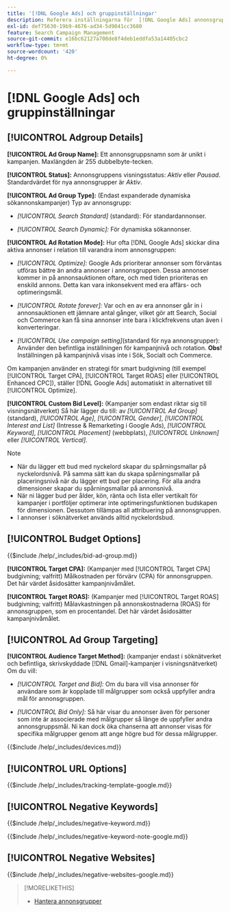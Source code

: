 ```yaml
---
title: '[!DNL Google Ads] och gruppinställningar'
description: Referera inställningarna för  [!DNL Google Ads] annonsgrupper.
exl-id: def75630-19b9-4676-ad34-5d9041cc3680
feature: Search Campaign Management
source-git-commit: e16bc62127a708de8f4deb1eddfa53a14405cbc2
workflow-type: tm+mt
source-wordcount: '420'
ht-degree: 0%

---
```


# [!DNL Google Ads] och gruppinställningar

## [!UICONTROL Adgroup Details]

**[!UICONTROL Ad Group Name]:** Ett annonsgruppsnamn som är unikt i kampanjen. Maxlängden är 255 dubbelbyte-tecken.

**[!UICONTROL Status]:** Annonsgruppens visningsstatus: *Aktiv* eller *Pausad*. Standardvärdet för nya annonsgrupper är *Aktiv*.

**[!UICONTROL Ad Group Type]:** (Endast expanderade dynamiska sökannonskampanjer) Typ av annonsgrupp:

* *[!UICONTROL Search Standard]* (standard): För standardannonser.

* *[!UICONTROL Search Dynamic]:* För dynamiska sökannonser.

**[!UICONTROL Ad Rotation Mode]:** Hur ofta [!DNL Google Ads] skickar dina aktiva annonser i relation till varandra inom annonsgruppen:

* *[!UICONTROL Optimize]:* Google Ads prioriterar annonser som förväntas utföras bättre än andra annonser i annonsgruppen. Dessa annonser kommer in på annonsauktionen oftare, och med tiden prioriteras en enskild annons. Detta kan vara inkonsekvent med era affärs- och optimeringsmål.

* *[!UICONTROL Rotate forever]:*   Var och en av era annonser går in i annonsauktionen ett jämnare antal gånger, vilket gör att Search, Social och Commerce kan få sina annonser inte bara i klickfrekvens utan även i konverteringar.

* *[!UICONTROL Use campaign setting]*(standard för nya annonsgrupper): Använder den befintliga inställningen för kampanjnivå och rotation. **Obs!** Inställningen på kampanjnivå visas inte i Sök, Socialt och Commerce.

Om kampanjen använder en strategi för smart budgivning (till exempel [!UICONTROL Target CPA], [!UICONTROL Target ROAS] eller [!UICONTROL Enhanced CPC]), ställer [!DNL Google Ads] automatiskt in alternativet till [!UICONTROL Optimize].

**[!UICONTROL Custom Bid Level]:** (Kampanjer som endast riktar sig till visningsnätverket) Så här lägger du till: av *[!UICONTROL Ad Group]* (standard), *[!UICONTROL Age]*, *[!UICONTROL Gender]*, *[!UICONTROL Interest and List]* (Intresse &amp; Remarketing i Google Ads), *[!UICONTROL Keyword]*, *[!UICONTROL Placement]* (webbplats), *[!UICONTROL Unknown]* eller *[!UICONTROL Vertical]*.

>[!NOTE]
>
>* När du lägger ett bud med nyckelord skapar du spårningsmallar på nyckelordsnivå. På samma sätt kan du skapa spårningsmallar på placeringsnivå när du lägger ett bud per placering. För alla andra dimensioner skapar du spårningsmallar på annonsnivå.
>* När ni lägger bud per ålder, kön, ränta och lista eller vertikalt för kampanjer i portföljer optimerar inte optimeringsfunktionen budskapen för dimensionen. Dessutom tillämpas all attribuering på annonsgruppen.
>* I annonser i söknätverket används alltid nyckelordsbud.

## [!UICONTROL Budget Options]

<!-- **[!UICONTROL Bid]:** -->

{{$include /help/_includes/bid-ad-group.md}}

**[!UICONTROL Target CPA]:** (Kampanjer med [!UICONTROL Target CPA] budgivning; valfritt) Målkostnaden per förvärv (CPA) för annonsgruppen. Det här värdet åsidosätter kampanjnivåmålet.

**[!UICONTROL Target ROAS]:** (Kampanjer med [!UICONTROL Target ROAS] budgivning; valfritt) Målavkastningen på annonskostnaderna (ROAS) för annonsgruppen, som en procentandel. Det här värdet åsidosätter kampanjnivåmålet.

## [!UICONTROL Ad Group Targeting]

**[!UICONTROL Audience Target Method]:** (kampanjer endast i söknätverket och befintliga, skrivskyddade [!DNL Gmail]-kampanjer i visningsnätverket) Om du vill:

* *[!UICONTROL Target and Bid]:* Om du bara vill visa annonser för användare som är kopplade till målgrupper som också uppfyller andra mål för annonsgruppen.

* *[!UICONTROL Bid Only]:* Så här visar du annonser även för personer som inte är associerade med målgrupper så länge de uppfyller andra annonsgruppsmål. Ni kan dock öka chanserna att annonser visas för specifika målgrupper genom att ange högre bud för dessa målgrupper.

<!-- **[!UICONTROL Devices]:** -->

{{$include /help/_includes/devices.md}}

## [!UICONTROL URL Options]

<!-- **[!UICONTROL Tracking Template]:** -->

{{$include /help/_includes/tracking-template-google.md}}

## [!UICONTROL Negative Keywords]

<!-- **[!UICONTROL Negative Keywords]:** -->

{{$include /help/_includes/negative-keyword.md}}

<!-- Note for **[!UICONTROL Negative Keywords]:** -->

{{$include /help/_includes/negative-keyword-note-google.md}}

## [!UICONTROL Negative Websites]

<!-- **[!UICONTROL Negative Websites]:** -->

{{$include /help/_includes/negative-websites-google.md}}

>[!MORELIKETHIS]
>
>* [Hantera annonsgrupper](/help/search-social-commerce/campaign-management/campaigns/ad-group-manage.md)
